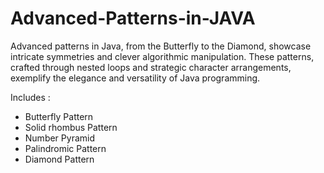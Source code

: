 # Advanced-Patterns-in-JAVA
Advanced patterns in Java, from the Butterfly to the Diamond, showcase intricate symmetries and clever algorithmic manipulation. These patterns, crafted through nested loops and strategic character arrangements, exemplify the elegance and versatility of Java programming.

Includes : 
- Butterfly Pattern
- Solid rhombus Pattern
- Number Pyramid 
- Palindromic Pattern 
- Diamond Pattern 
